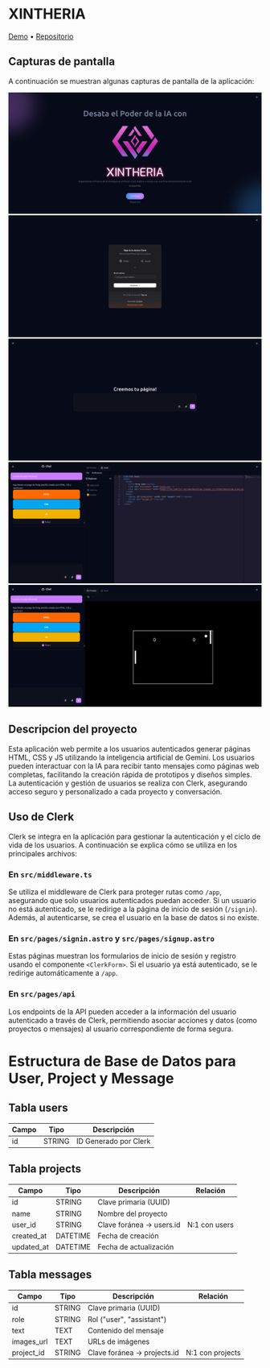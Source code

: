 # XINTHERIA

[Demo](https://xintheria-hackathon-clerk.onrender.com) • [Repositorio](https://github.com/farfandavid/xintheria-hackathon-clerk)

## Capturas de pantalla

A continuación se muestran algunas capturas de pantalla de la aplicación:

![Pantalla de inicio](https://raw.githubusercontent.com/farfandavid/xintheria-hackathon-clerk/main/screenshot/inicio.png)
![SignIn](https://raw.githubusercontent.com/farfandavid/xintheria-hackathon-clerk/main/screenshot/signin.png)
![app_inicio](https://raw.githubusercontent.com/farfandavid/xintheria-hackathon-clerk/main/screenshot/app_inicio.png)
![Editor](https://raw.githubusercontent.com/farfandavid/xintheria-hackathon-clerk/main/screenshot/editor.png)
![Preview](https://raw.githubusercontent.com/farfandavid/xintheria-hackathon-clerk/main/screenshot/preview.png)

## Descripcion del proyecto

Esta aplicación web permite a los usuarios autenticados generar páginas HTML, CSS y JS utilizando la inteligencia artificial de Gemini. Los usuarios pueden interactuar con la IA para recibir tanto mensajes como páginas web completas, facilitando la creación rápida de prototipos y diseños simples. La autenticación y gestión de usuarios se realiza con Clerk, asegurando acceso seguro y personalizado a cada proyecto y conversación.

## Uso de Clerk

Clerk se integra en la aplicación para gestionar la autenticación y el ciclo de vida de los usuarios. A continuación se explica cómo se utiliza en los principales archivos:

### En `src/middleware.ts`

Se utiliza el middleware de Clerk para proteger rutas como `/app`, asegurando que solo usuarios autenticados puedan acceder. Si un usuario no está autenticado, se le redirige a la página de inicio de sesión (`/signin`). Además, al autenticarse, se crea el usuario en la base de datos si no existe.

### En `src/pages/signin.astro` y `src/pages/signup.astro`

Estas páginas muestran los formularios de inicio de sesión y registro usando el componente `<ClerkForm>`. Si el usuario ya está autenticado, se le redirige automáticamente a `/app`.

### En `src/pages/api`

Los endpoints de la API pueden acceder a la información del usuario autenticado a través de Clerk, permitiendo asociar acciones y datos (como proyectos o mensajes) al usuario correspondiente de forma segura.

# Estructura de Base de Datos para User, Project y Message

## Tabla users

| Campo | Tipo   | Descripción           |
| ----- | ------ | --------------------- |
| id    | STRING | ID Generado por Clerk |

## Tabla projects

| Campo      | Tipo     | Descripción              | Relación      |
| ---------- | -------- | ------------------------ | ------------- |
| id         | STRING   | Clave primaria (UUID)    |               |
| name       | STRING   | Nombre del proyecto      |               |
| user_id    | STRING   | Clave foránea → users.id | N:1 con users |
| created_at | DATETIME | Fecha de creación        |               |
| updated_at | DATETIME | Fecha de actualización   |               |

## Tabla messages

| Campo      | Tipo   | Descripción                 | Relación         |
| ---------- | ------ | --------------------------- | ---------------- |
| id         | STRING | Clave primaria (UUID)       |                  |
| role       | STRING | Rol ("user", "assistant")   |                  |
| text       | TEXT   | Contenido del mensaje       |                  |
| images_url | TEXT   | URLs de imágenes            |                  |
| project_id | STRING | Clave foránea → projects.id | N:1 con projects |
